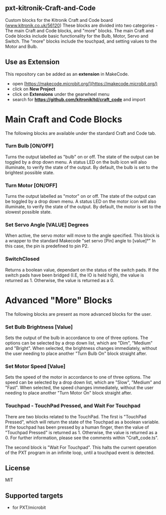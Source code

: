 ## pxt-kitronik-Craft-and-Code
Custom blocks for the Kitronik Craft and Code board (www.kitronik.co.uk/56120)
These blocks are divided into two categories - The main Craft and Code blocks, and "more" blocks.
The main Craft and Code blocks include basic functionality for the Bulb, Motor, Servo and Switch.
The "more" blocks include the touchpad, and setting values to the Motor and Bulb.

## Use as Extension

This repository can be added as an **extension** in MakeCode.

* open [https://makecode.microbit.org/](https://makecode.microbit.org/)
* click on **New Project**
* click on **Extensions** under the gearwheel menu
* search for **https://github.com/kitronikltd/craft_code** and import

# Main Craft and Code Blocks

The following blocks are available under the standard Craft and Code tab. 

### Turn Bulb [ON/OFF]

Turns the output labelled as "bulb" on or off.
The state of the output can be toggled by a drop down menu. 
A status LED on the bulb icon will also illuminate, to verify the state of the output. 
By default, the bulb is set to the brightest possible state.


### Turn Motor [ON/OFF]

Turns the output labelled as "motor" on or off.
The state of the output can be toggled by a drop down menu. 
A status LED on the motor icon will also illuminate, to verify the state of the output. 
By default, the motor is set to the slowest possible state.

### Set Servo Angle [VALUE] Degrees

When active, the servo motor will move to the angle specified. 
This block is a wrapper to the standard Makecode "set servo [Pin] angle to [value]°"
In this case, the pin is predefined to pin P2. 

### SwitchClosed

Returns a boolean value, dependant on the status of the switch pads. 
If the switch pads have been bridged (I.E, the IO is held high), the value is returned as 1.
Otherwise, the value is returned as a 0. 




# Advanced "More" Blocks

The following blocks are present as more advanced blocks for the user. 

### Set Bulb Brightness [Value]

Sets the output of the bulb in accordance to one of three options. 
The options can be selected by a drop down list, which are "Dim", "Medium" and "Bright". 
When selected, the brightness changes immediately, without the user needing to place another "Turn Bulb On" block straight after.

### Set Motor Speed [Value]

Sets the speed of the motor in accordance to one of three options. 
The speed can be selected by a drop down list, which are "Slow", "Medium" and "Fast". 
When selected, the speed changes immediately, without the user needing to place another "Turn Motor On" block straight after.

### Touchpad - TouchPad Pressed, and Wait For Touchpad

There are two blocks related to the TouchPad. 
The first is "TouchPad Pressed", which will return the state of the Touchpad as a boolean variable. 
If the touchpad has been pressed by a human finger, then the value of "Touchpad Pressed" is returned as 1.
Otherwise, the value is returned as a 0. For further information, please see the comments within "Craft_code.ts".

The second block is "Wait For Touchpad". 
This halts the current operation of the PXT program in an infinite loop, until a touchpad event is detected.

## License

MIT

## Supported targets

* for PXT/microbit

